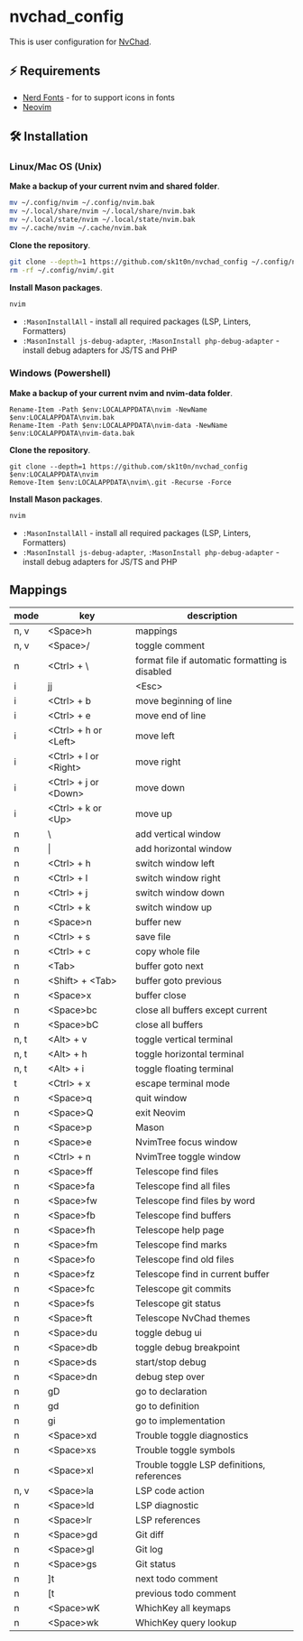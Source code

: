 # nvchad_config

This is user configuration for [NvChad](https://github.com/NvChad/starter).

## ⚡ Requirements

- [Nerd Fonts](https://www.nerdfonts.com/font-downloads) - for to support icons in fonts
- [Neovim](https://github.com/neovim/neovim/blob/master/INSTALL.md)

## 🛠️ Installation

### Linux/Mac OS (Unix)

**Make a backup of your current nvim and shared folder**.

```sh
mv ~/.config/nvim ~/.config/nvim.bak
mv ~/.local/share/nvim ~/.local/share/nvim.bak
mv ~/.local/state/nvim ~/.local/state/nvim.bak
mv ~/.cache/nvim ~/.cache/nvim.bak
```

**Clone the repository**.

```sh
git clone --depth=1 https://github.com/sk1t0n/nvchad_config ~/.config/nvim
rm -rf ~/.config/nvim/.git
```

**Install Mason packages**.

```sh
nvim
```

- `:MasonInstallAll` - install all required packages (LSP, Linters, Formatters)
- `:MasonInstall js-debug-adapter`, `:MasonInstall php-debug-adapter` - install debug adapters for JS/TS and PHP

### Windows (Powershell)

**Make a backup of your current nvim and nvim-data folder**.

```pwsh
Rename-Item -Path $env:LOCALAPPDATA\nvim -NewName $env:LOCALAPPDATA\nvim.bak
Rename-Item -Path $env:LOCALAPPDATA\nvim-data -NewName $env:LOCALAPPDATA\nvim-data.bak
```

**Clone the repository**.

```pwsh
git clone --depth=1 https://github.com/sk1t0n/nvchad_config $env:LOCALAPPDATA\nvim
Remove-Item $env:LOCALAPPDATA\nvim\.git -Recurse -Force
```

**Install Mason packages**.

```sh
nvim
```

- `:MasonInstallAll` - install all required packages (LSP, Linters, Formatters)
- `:MasonInstall js-debug-adapter`, `:MasonInstall php-debug-adapter` - install debug adapters for JS/TS and PHP

## Mappings

| mode | key                     | description                                     |
| ---- | ----------------------- | ----------------------------------------------- |
| n, v | \<Space>h               | mappings                                        |
| n, v | \<Space>/               | toggle comment                                  |
| n    | \<Ctrl> + \\            | format file if automatic formatting is disabled |
| i    | jj                      | \<Esc>                                          |
| i    | \<Ctrl> + b             | move beginning of line                          |
| i    | \<Ctrl> + e             | move end of line                                |
| i    | \<Ctrl> + h or \<Left>  | move left                                       |
| i    | \<Ctrl> + l or \<Right> | move right                                      |
| i    | \<Ctrl> + j or \<Down>  | move down                                       |
| i    | \<Ctrl> + k or \<Up>    | move up                                         |
| n    | \\                      | add vertical window                             |
| n    | \|                      | add horizontal window                           |
| n    | \<Ctrl> + h             | switch window left                              |
| n    | \<Ctrl> + l             | switch window right                             |
| n    | \<Ctrl> + j             | switch window down                              |
| n    | \<Ctrl> + k             | switch window up                                |
| n    | \<Space>n               | buffer new                                      |
| n    | \<Ctrl> + s             | save file                                       |
| n    | \<Ctrl> + c             | copy whole file                                 |
| n    | \<Tab>                  | buffer goto next                                |
| n    | \<Shift> + \<Tab>       | buffer goto previous                            |
| n    | \<Space>x               | buffer close                                    |
| n    | \<Space>bc              | close all buffers except current                |
| n    | \<Space>bC              | close all buffers                               |
| n, t | \<Alt> + v              | toggle vertical terminal                        |
| n, t | \<Alt> + h              | toggle horizontal terminal                      |
| n, t | \<Alt> + i              | toggle floating terminal                        |
| t    | \<Ctrl> + x             | escape terminal mode                            |
| n    | \<Space>q               | quit window                                     |
| n    | \<Space>Q               | exit Neovim                                     |
| n    | \<Space>p               | Mason                                           |
| n    | \<Space>e               | NvimTree focus window                           |
| n    | \<Ctrl> + n             | NvimTree toggle window                          |
| n    | \<Space>ff              | Telescope find files                            |
| n    | \<Space>fa              | Telescope find all files                        |
| n    | \<Space>fw              | Telescope find files by word                    |
| n    | \<Space>fb              | Telescope find buffers                          |
| n    | \<Space>fh              | Telescope help page                             |
| n    | \<Space>fm              | Telescope find marks                            |
| n    | \<Space>fo              | Telescope find old files                        |
| n    | \<Space>fz              | Telescope find in current buffer                |
| n    | \<Space>fc              | Telescope git commits                           |
| n    | \<Space>fs              | Telescope git status                            |
| n    | \<Space>ft              | Telescope NvChad themes                         |
| n    | \<Space>du              | toggle debug ui                                 |
| n    | \<Space>db              | toggle debug breakpoint                         |
| n    | \<Space>ds              | start/stop debug                                |
| n    | \<Space>dn              | debug step over                                 |
| n    | gD                      | go to declaration                               |
| n    | gd                      | go to definition                                |
| n    | gi                      | go to implementation                            |
| n    | \<Space>xd              | Trouble toggle diagnostics                      |
| n    | \<Space>xs              | Trouble toggle symbols                          |
| n    | \<Space>xl              | Trouble toggle LSP definitions, references      |
| n, v | \<Space>la              | LSP code action                                 |
| n    | \<Space>ld              | LSP diagnostic                                  |
| n    | \<Space>lr              | LSP references                                  |
| n    | \<Space>gd              | Git diff                                        |
| n    | \<Space>gl              | Git log                                         |
| n    | \<Space>gs              | Git status                                      |
| n    | ]t                      | next todo comment                               |
| n    | [t                      | previous todo comment                           |
| n    | \<Space>wK              | WhichKey all keymaps                            |
| n    | \<Space>wk              | WhichKey query lookup                           |
